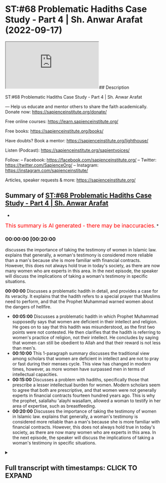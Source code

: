 # ST:#68 Problematic Hadiths Case Study - Part 4 | Sh. Anwar Arafat (2022-09-17)

<iframe loading='lazy' allow='autoplay' src='https://www.youtube.com/embed/BBTSIv_Iuro'></iframe>## Description

ST:#68 Problematic Hadiths Case Study - Part 4 | Sh. Anwar Arafat

—
Help us educate and mentor others to share the faith academically.
Donate now: <https://sapienceinstitute.org/donate/>

Free online courses: <https://learn.sapienceinstitute.org/>

Free books: <https://sapienceinstitute.org/books/>

Have doubts? Book a mentor: <https://sapienceinstitute.org/lighthouse/>

Listen (Podcast): <https://sapienceinstitute.org/sapientvoices/>

Follow:
– Facebook: <https://facebook.com/sapienceinstitute.org/>
– Twitter: <https://twitter.com/SapienceOrg/>
– Instagram: <https://instagram.com/sapienceinstitute/>

Articles, speaker requests & more: <https://sapienceinstitute.org/>

## Summary of [ST:#68 Problematic Hadiths Case Study - Part 4 | Sh. Anwar Arafat](https://www.youtube.com/watch?v=BBTSIv_Iuro)

*

<span style="color:red; font-size:125%">This summary is AI generated - there may be inaccuracies</span>. *

### <a onclick="modifyYTiframeseektime('1200')">00:00:00 [00:20:00</a>

discusses the importance of taking the testimony of women in Islamic law. explains that generally, a woman's testimony is considered more reliable than a man's because she is more familiar with financial contracts. However, this does not always hold true in today's society, as there are now many women who are experts in this area. In the next episode, the speaker will discuss the implications of taking a woman's testimony in specific situations.

**<a onclick="modifyYTiframeseektime('0')">00:00:00</a>** Discusses a problematic hadith in detail, and provides a case for its veracity. It explains that the hadith refers to a special prayer that Muslims need to perform, and that the Prophet Muhammad warned women about the dangers of hellfire.

* **<a onclick="modifyYTiframeseektime('300')">00:05:00</a>** Discusses a problematic hadith in which Prophet Muhammad supposedly says that women are deficient in their intellect and religion. He goes on to say that this hadith was misunderstood, as the first two points were not contested. He then clarifies that the hadith is referring to women's practice of religion, not their intellect. He concludes by saying that women can still be obedient to Allah and that their reward is not less than men's.
* **<a onclick="modifyYTiframeseektime('600')">00:10:00</a>** This 1-paragraph summary discusses the traditional view among scholars that women are deficient in intellect and are not to pray or fast during their menses cycle. This view has changed in modern times, however, as more women have surpassed men in terms of intellectual capacities.
* **<a onclick="modifyYTiframeseektime('900')">00:15:00</a>** Discusses a problem with hadiths, specifically those that prescribe a lesser intellectual burden for women. Modern scholars seem to agree that both are prescriptive, and that women were not generally experts in financial contracts fourteen hundred years ago. This is why the prophet, salallahu 'alayhi wasallam, allowed a woman to testify in her area of expertise, such as breastfeeding.
* **<a onclick="modifyYTiframeseektime('1200')">00:20:00</a>** Discusses the importance of taking the testimony of women in Islamic law. explains that generally, a woman's testimony is considered more reliable than a man's because she is more familiar with financial contracts. However, this does not always hold true in today's society, as there are now many women who are experts in this area. In the next episode, the speaker will discuss the implications of taking a woman's testimony in specific situations.

<details><summary><h2>Full transcript with timestamps: CLICK TO EXPAND</h2></summary>

<a onclick="modifyYTiframeseektime('14)')">0:00:14 upon you all and welcome to another</a>
<a onclick="modifyYTiframeseektime('16)')">0:00:16 episode of sapient thoughts where we</a>
<a onclick="modifyYTiframeseektime('18)')">0:00:18 discuss theo philosophical issues we</a>
<a onclick="modifyYTiframeseektime('20)')">0:00:20 answer some of the contentions that are</a>
<a onclick="modifyYTiframeseektime('22)')">0:00:22 brought against islam and we</a>
<a onclick="modifyYTiframeseektime('24)')">0:00:24 offer a case for the veracity and beauty</a>
<a onclick="modifyYTiframeseektime('26)')">0:00:26 of islam in sha allah</a>
<a onclick="modifyYTiframeseektime('28)')">0:00:28 my name is anwar arafat and today we are</a>
<a onclick="modifyYTiframeseektime('31)')">0:00:31 continuing with our case study of a</a>
<a onclick="modifyYTiframeseektime('33)')">0:00:33 problematic hadith and we're applying of</a>
<a onclick="modifyYTiframeseektime('35)')">0:00:35 course our hadith toolkit we are on tool</a>
<a onclick="modifyYTiframeseektime('38)')">0:00:38 number 10 which is the last of the tools</a>
<a onclick="modifyYTiframeseektime('40)')">0:00:40 this is where we reconcile a lot of the</a>
<a onclick="modifyYTiframeseektime('43)')">0:00:43 issues that we have and we'll offer a</a>
<a onclick="modifyYTiframeseektime('45)')">0:00:45 synthesis</a>
<a onclick="modifyYTiframeseektime('46)')">0:00:46 of ideas before we do so we're going to</a>
<a onclick="modifyYTiframeseektime('48)')">0:00:48 do a reread of the hadith now with all</a>
<a onclick="modifyYTiframeseektime('51)')">0:00:51 of this information that we've shared so</a>
<a onclick="modifyYTiframeseektime('53)')">0:00:53 far so that we can actually understand</a>
<a onclick="modifyYTiframeseektime('55)')">0:00:55 it contextually</a>
<a onclick="modifyYTiframeseektime('58)')">0:00:58 so in rereading the hadith we see that</a>
<a onclick="modifyYTiframeseektime('61)')">0:01:01 the prophet sallallahu sallam</a>
<a onclick="modifyYTiframeseektime('63)')">0:01:03 came out to the people it wasn't during</a>
<a onclick="modifyYTiframeseektime('66)')">0:01:06 aid it seems to be the case some of the</a>
<a onclick="modifyYTiframeseektime('68)')">0:01:08 narratives mentioned that right but</a>
<a onclick="modifyYTiframeseektime('69)')">0:01:09 there is a hesitation which aid that was</a>
<a onclick="modifyYTiframeseektime('71)')">0:01:11 but in the version that it's in muatla</a>
<a onclick="modifyYTiframeseektime('73)')">0:01:13 and some others it actually mentions</a>
<a onclick="modifyYTiframeseektime('74)')">0:01:14 that it was during the eclipse and this</a>
<a onclick="modifyYTiframeseektime('76)')">0:01:16 seems to be the more correct one</a>
<a onclick="modifyYTiframeseektime('78)')">0:01:18 so during the eclipse if we know now</a>
<a onclick="modifyYTiframeseektime('80)')">0:01:20 within the context of that entire day</a>
<a onclick="modifyYTiframeseektime('83)')">0:01:23 what happened earlier that day is that</a>
<a onclick="modifyYTiframeseektime('85)')">0:01:25 the prophet salallahu's son ibrahim</a>
<a onclick="modifyYTiframeseektime('88)')">0:01:28 passed away</a>
<a onclick="modifyYTiframeseektime('90)')">0:01:30 and ibrahim was</a>
<a onclick="modifyYTiframeseektime('92)')">0:01:32 a year and a half old</a>
<a onclick="modifyYTiframeseektime('94)')">0:01:34 and he was a baby basically an infant he</a>
<a onclick="modifyYTiframeseektime('96)')">0:01:36 buries him</a>
<a onclick="modifyYTiframeseektime('98)')">0:01:38 and he's very concerned and the prophet</a>
<a onclick="modifyYTiframeseektime('100)')">0:01:40 wept he was sad in fact some of the</a>
<a onclick="modifyYTiframeseektime('102)')">0:01:42 companions came and they said ya</a>
<a onclick="modifyYTiframeseektime('103)')">0:01:43 rasulallah</a>
<a onclick="modifyYTiframeseektime('104)')">0:01:44 you know you're crying</a>
<a onclick="modifyYTiframeseektime('106)')">0:01:46 um didn't you forbid us from this and he</a>
<a onclick="modifyYTiframeseektime('108)')">0:01:48 said no i forbade you from wailing</a>
<a onclick="modifyYTiframeseektime('110)')">0:01:50 meaning that's like the desperation cry</a>
<a onclick="modifyYTiframeseektime('112)')">0:01:52 where the person is it's out it's loud</a>
<a onclick="modifyYTiframeseektime('116)')">0:01:56 they're</a>
<a onclick="modifyYTiframeseektime('116)')">0:01:56 tearing their clothes</a>
<a onclick="modifyYTiframeseektime('118)')">0:01:58 right they're hitting themselves that</a>
<a onclick="modifyYTiframeseektime('120)')">0:02:00 type of wailing is forbidden crying it's</a>
<a onclick="modifyYTiframeseektime('123)')">0:02:03 completely natural and in fact he said</a>
<a onclick="modifyYTiframeseektime('125)')">0:02:05 it's a mercy</a>
<a onclick="modifyYTiframeseektime('127)')">0:02:07 and the prophet experienced that with</a>
<a onclick="modifyYTiframeseektime('129)')">0:02:09 the death of his child may allah protect</a>
<a onclick="modifyYTiframeseektime('131)')">0:02:11 any one of us you know from losing our</a>
<a onclick="modifyYTiframeseektime('132)')">0:02:12 children i mean preserve them for us</a>
<a onclick="modifyYTiframeseektime('135)')">0:02:15 and so it was a it was a</a>
<a onclick="modifyYTiframeseektime('137)')">0:02:17 emotional day already for the prophet</a>
<a onclick="modifyYTiframeseektime('139)')">0:02:19 salallahu</a>
<a onclick="modifyYTiframeseektime('141)')">0:02:21 and then the eclipse starts</a>
<a onclick="modifyYTiframeseektime('143)')">0:02:23 and many of the companions many of the</a>
<a onclick="modifyYTiframeseektime('146)')">0:02:26 muslims that were there they said oh</a>
<a onclick="modifyYTiframeseektime('147)')">0:02:27 look the eclipse this is proof that</a>
<a onclick="modifyYTiframeseektime('151)')">0:02:31 the prophet peace be upon him's son is</a>
<a onclick="modifyYTiframeseektime('154)')">0:02:34 in fact a great man if he were to live</a>
<a onclick="modifyYTiframeseektime('157)')">0:02:37 meaning</a>
<a onclick="modifyYTiframeseektime('158)')">0:02:38 and they said this because their belief</a>
<a onclick="modifyYTiframeseektime('160)')">0:02:40 was at the time that when there's an</a>
<a onclick="modifyYTiframeseektime('162)')">0:02:42 eclipse it's either due to the death or</a>
<a onclick="modifyYTiframeseektime('165)')">0:02:45 the birth of a great person so this is</a>
<a onclick="modifyYTiframeseektime('167)')">0:02:47 proof</a>
<a onclick="modifyYTiframeseektime('168)')">0:02:48 that ibrahim is a great person this is</a>
<a onclick="modifyYTiframeseektime('170)')">0:02:50 proof that the prophet is a prophet now</a>
<a onclick="modifyYTiframeseektime('172)')">0:02:52 the prophet sallam if he was a liar if</a>
<a onclick="modifyYTiframeseektime('173)')">0:02:53 he was deluded or anything like this he</a>
<a onclick="modifyYTiframeseektime('175)')">0:02:55 would have said oh yeah totally like uh</a>
<a onclick="modifyYTiframeseektime('178)')">0:02:58 this is what happens sure you know the</a>
<a onclick="modifyYTiframeseektime('180)')">0:03:00 eclipse proves that i'm a prophet proves</a>
<a onclick="modifyYTiframeseektime('181)')">0:03:01 that my son would have been a great man</a>
<a onclick="modifyYTiframeseektime('183)')">0:03:03 if he lived</a>
<a onclick="modifyYTiframeseektime('184)')">0:03:04 he didn't say that he actually said no</a>
<a onclick="modifyYTiframeseektime('186)')">0:03:06 the eclipse has nothing to do with the</a>
<a onclick="modifyYTiframeseektime('188)')">0:03:08 birth or the death of anyone</a>
<a onclick="modifyYTiframeseektime('191)')">0:03:11 and it's only a sign it's an ayah a sign</a>
<a onclick="modifyYTiframeseektime('194)')">0:03:14 from the signs of god and i am in allah</a>
<a onclick="modifyYTiframeseektime('196)')">0:03:16 and</a>
<a onclick="modifyYTiframeseektime('197)')">0:03:17 we can do a whole</a>
<a onclick="modifyYTiframeseektime('199)')">0:03:19 perhaps episode on the eclipse and its</a>
<a onclick="modifyYTiframeseektime('201)')">0:03:21 significance inshallah ta'ala so</a>
<a onclick="modifyYTiframeseektime('204)')">0:03:24 he sets the record straight nowadays we</a>
<a onclick="modifyYTiframeseektime('206)')">0:03:26 know that he's completely correct it's</a>
<a onclick="modifyYTiframeseektime('207)')">0:03:27 just a natural phenomenon that happens</a>
<a onclick="modifyYTiframeseektime('209)')">0:03:29 but it causes that sense of awe</a>
<a onclick="modifyYTiframeseektime('212)')">0:03:32 and inspiration like no other which is</a>
<a onclick="modifyYTiframeseektime('214)')">0:03:34 where the sign lies</a>
<a onclick="modifyYTiframeseektime('216)')">0:03:36 for us</a>
<a onclick="modifyYTiframeseektime('217)')">0:03:37 so</a>
<a onclick="modifyYTiframeseektime('218)')">0:03:38 the prophet saws hurries and he tells</a>
<a onclick="modifyYTiframeseektime('220)')">0:03:40 everybody there's a prayer there's a</a>
<a onclick="modifyYTiframeseektime('221)')">0:03:41 special prayer that we need to do of</a>
<a onclick="modifyYTiframeseektime('223)')">0:03:43 course we know that the special prayer</a>
<a onclick="modifyYTiframeseektime('224)')">0:03:44 and while he was praying as we said in</a>
<a onclick="modifyYTiframeseektime('226)')">0:03:46 the previous episode he's shown paradise</a>
<a onclick="modifyYTiframeseektime('229)')">0:03:49 he's shown the hellfire</a>
<a onclick="modifyYTiframeseektime('231)')">0:03:51 he now wants to embody his job</a>
<a onclick="modifyYTiframeseektime('234)')">0:03:54 his job as a prophet is bashir</a>
<a onclick="modifyYTiframeseektime('237)')">0:03:57 bashir a bearer of glad tidings good</a>
<a onclick="modifyYTiframeseektime('239)')">0:03:59 news</a>
<a onclick="modifyYTiframeseektime('240)')">0:04:00 and nadir a warner he's coming to warn</a>
<a onclick="modifyYTiframeseektime('243)')">0:04:03 them this is exactly what he does</a>
<a onclick="modifyYTiframeseektime('245)')">0:04:05 especially with the women he goes up to</a>
<a onclick="modifyYTiframeseektime('247)')">0:04:07 them he says</a>
<a onclick="modifyYTiframeseektime('251)')">0:04:11 this is where the hadith starts</a>
<a onclick="modifyYTiframeseektime('253)')">0:04:13 oh women folk</a>
<a onclick="modifyYTiframeseektime('255)')">0:04:15 you need to give charity in some</a>
<a onclick="modifyYTiframeseektime('256)')">0:04:16 narrations it says</a>
<a onclick="modifyYTiframeseektime('259)')">0:04:19 even if it is from your own jewelry</a>
<a onclick="modifyYTiframeseektime('263)')">0:04:23 because remember some women will be like</a>
<a onclick="modifyYTiframeseektime('264)')">0:04:24 well i don't have money i don't have</a>
<a onclick="modifyYTiframeseektime('266)')">0:04:26 income i just have my savings and a lot</a>
<a onclick="modifyYTiframeseektime('267)')">0:04:27 of them their savings is in their</a>
<a onclick="modifyYTiframeseektime('268)')">0:04:28 jewelry he says even if it's from your</a>
<a onclick="modifyYTiframeseektime('270)')">0:04:30 jewelry why because you need to save</a>
<a onclick="modifyYTiframeseektime('272)')">0:04:32 yourselves from the fire you can't just</a>
<a onclick="modifyYTiframeseektime('274)')">0:04:34 rely on your husband you can't just rely</a>
<a onclick="modifyYTiframeseektime('275)')">0:04:35 on someone else for your own salvation</a>
<a onclick="modifyYTiframeseektime('278)')">0:04:38 and we talked about this before so they</a>
<a onclick="modifyYTiframeseektime('280)')">0:04:40 need to do that so then he was asked why</a>
<a onclick="modifyYTiframeseektime('283)')">0:04:43 are we the majority of the inhabitants</a>
<a onclick="modifyYTiframeseektime('285)')">0:04:45 of the hellfire and he says so he's</a>
<a onclick="modifyYTiframeseektime('287)')">0:04:47 mentioning three things</a>
<a onclick="modifyYTiframeseektime('289)')">0:04:49 out of these three the women contested</a>
<a onclick="modifyYTiframeseektime('292)')">0:04:52 only the third but they did not contest</a>
<a onclick="modifyYTiframeseektime('294)')">0:04:54 the first two ibn hajjar when we read in</a>
<a onclick="modifyYTiframeseektime('296)')">0:04:56 his explanation fatih beri which is</a>
<a onclick="modifyYTiframeseektime('297)')">0:04:57 excellent i would recommend everybody to</a>
<a onclick="modifyYTiframeseektime('299)')">0:04:59 go back to that if they can but hajj</a>
<a onclick="modifyYTiframeseektime('301)')">0:05:01 comments and he says look</a>
<a onclick="modifyYTiframeseektime('303)')">0:05:03 the fact that they did not contest the</a>
<a onclick="modifyYTiframeseektime('305)')">0:05:05 first two is that they understood it and</a>
<a onclick="modifyYTiframeseektime('307)')">0:05:07 that they contested the third is that</a>
<a onclick="modifyYTiframeseektime('309)')">0:05:09 they've never heard this before</a>
<a onclick="modifyYTiframeseektime('312)')">0:05:12 so the phrase of malcolm</a>
<a onclick="modifyYTiframeseektime('315)')">0:05:15 that women are supposedly deficient in</a>
<a onclick="modifyYTiframeseektime('319)')">0:05:19 their intellect and their religion</a>
<a onclick="modifyYTiframeseektime('322)')">0:05:22 is a phrase that only appears here and</a>
<a onclick="modifyYTiframeseektime('325)')">0:05:25 nowhere else in the entire sunnah</a>
<a onclick="modifyYTiframeseektime('327)')">0:05:27 meaning the prophet has never uttered</a>
<a onclick="modifyYTiframeseektime('329)')">0:05:29 those words up until now</a>
<a onclick="modifyYTiframeseektime('331)')">0:05:31 this is why it confused them however the</a>
<a onclick="modifyYTiframeseektime('333)')">0:05:33 first two which is</a>
<a onclick="modifyYTiframeseektime('338)')">0:05:38 you curse frequently and you are</a>
<a onclick="modifyYTiframeseektime('340)')">0:05:40 ungrateful to your husbands or to your</a>
<a onclick="modifyYTiframeseektime('342)')">0:05:42 families in general meaning ungrateful</a>
<a onclick="modifyYTiframeseektime('343)')">0:05:43 to your father or whatever or ungrateful</a>
<a onclick="modifyYTiframeseektime('345)')">0:05:45 to your husband</a>
<a onclick="modifyYTiframeseektime('347)')">0:05:47 right many of you it doesn't it's not a</a>
<a onclick="modifyYTiframeseektime('348)')">0:05:48 proclamation of this is all women this</a>
<a onclick="modifyYTiframeseektime('351)')">0:05:51 is many women there's a huge difference</a>
<a onclick="modifyYTiframeseektime('354)')">0:05:54 and this is why in the translation</a>
<a onclick="modifyYTiframeseektime('356)')">0:05:56 sometimes this is lost she says many of</a>
<a onclick="modifyYTiframeseektime('358)')">0:05:58 you curse frequently obviously there are</a>
<a onclick="modifyYTiframeseektime('360)')">0:06:00 many women who never curse alhamdulillah</a>
<a onclick="modifyYTiframeseektime('362)')">0:06:02 this is good</a>
<a onclick="modifyYTiframeseektime('363)')">0:06:03 there are many women that are ungrateful</a>
<a onclick="modifyYTiframeseektime('364)')">0:06:04 to their fathers or their husbands or</a>
<a onclick="modifyYTiframeseektime('366)')">0:06:06 whoever in their family but there are</a>
<a onclick="modifyYTiframeseektime('368)')">0:06:08 many women who are grateful and there</a>
<a onclick="modifyYTiframeseektime('370)')">0:06:10 are many women who</a>
<a onclick="modifyYTiframeseektime('372)')">0:06:12 are seemingly lacking in intelligence or</a>
<a onclick="modifyYTiframeseektime('374)')">0:06:14 religion but they can overwhelm an</a>
<a onclick="modifyYTiframeseektime('376)')">0:06:16 intelligent person but that's not all</a>
<a onclick="modifyYTiframeseektime('378)')">0:06:18 women either that's some</a>
<a onclick="modifyYTiframeseektime('380)')">0:06:20 it's not a</a>
<a onclick="modifyYTiframeseektime('382)')">0:06:22 blanket statement on all women and we</a>
<a onclick="modifyYTiframeseektime('384)')">0:06:24 get this directly from this plus the</a>
<a onclick="modifyYTiframeseektime('386)')">0:06:26 women</a>
<a onclick="modifyYTiframeseektime('387)')">0:06:27 didn't question the first two which is</a>
<a onclick="modifyYTiframeseektime('388)')">0:06:28 the frequent cursing and ungratefulness</a>
<a onclick="modifyYTiframeseektime('390)')">0:06:30 they questioned the last one which is</a>
<a onclick="modifyYTiframeseektime('393)')">0:06:33 that there's a deficiency and they</a>
<a onclick="modifyYTiframeseektime('395)')">0:06:35 didn't question whether they can</a>
<a onclick="modifyYTiframeseektime('396)')">0:06:36 overwhelm or they can misguide</a>
<a onclick="modifyYTiframeseektime('400)')">0:06:40 a man they didn't even question that</a>
<a onclick="modifyYTiframeseektime('402)')">0:06:42 part which is many of the women</a>
<a onclick="modifyYTiframeseektime('404)')">0:06:44 knew that there is a way to i don't want</a>
<a onclick="modifyYTiframeseektime('408)')">0:06:48 to say manipulate although it could i</a>
<a onclick="modifyYTiframeseektime('410)')">0:06:50 mean there's many women that manipulate</a>
<a onclick="modifyYTiframeseektime('412)')">0:06:52 their husbands</a>
<a onclick="modifyYTiframeseektime('413)')">0:06:53 but</a>
<a onclick="modifyYTiframeseektime('415)')">0:06:55 the hadith seems to indicate that a</a>
<a onclick="modifyYTiframeseektime('417)')">0:06:57 woman</a>
<a onclick="modifyYTiframeseektime('418)')">0:06:58 can indeed</a>
<a onclick="modifyYTiframeseektime('420)')">0:07:00 get her way if she knows her way around</a>
<a onclick="modifyYTiframeseektime('421)')">0:07:01 her husband</a>
<a onclick="modifyYTiframeseektime('423)')">0:07:03 right and this is what the process is</a>
<a onclick="modifyYTiframeseektime('425)')">0:07:05 alluding to that there are many</a>
<a onclick="modifyYTiframeseektime('426)')">0:07:06 intelligent wise men out there that are</a>
<a onclick="modifyYTiframeseektime('429)')">0:07:09 completely overwhelmed by their wives</a>
<a onclick="modifyYTiframeseektime('431)')">0:07:11 right and overtaken by them and she's</a>
<a onclick="modifyYTiframeseektime('433)')">0:07:13 actually not in control but she's</a>
<a onclick="modifyYTiframeseektime('435)')">0:07:15 getting what she wants at the end of the</a>
<a onclick="modifyYTiframeseektime('436)')">0:07:16 day and by the way as a husband</a>
<a onclick="modifyYTiframeseektime('440)')">0:07:20 most husbands this isn't malicious by</a>
<a onclick="modifyYTiframeseektime('442)')">0:07:22 the way most husbands have no problem</a>
<a onclick="modifyYTiframeseektime('444)')">0:07:24 insha'allah pleasing their wives and</a>
<a onclick="modifyYTiframeseektime('445)')">0:07:25 letting them get their way</a>
<a onclick="modifyYTiframeseektime('447)')">0:07:27 meaning it's not that they they're</a>
<a onclick="modifyYTiframeseektime('448)')">0:07:28 knowingly like um being manipulated but</a>
<a onclick="modifyYTiframeseektime('450)')">0:07:30 a lot of times</a>
<a onclick="modifyYTiframeseektime('452)')">0:07:32 there's higher things that we want</a>
<a onclick="modifyYTiframeseektime('455)')">0:07:35 but that's a different story</a>
<a onclick="modifyYTiframeseektime('458)')">0:07:38 okay</a>
<a onclick="modifyYTiframeseektime('459)')">0:07:39 so</a>
<a onclick="modifyYTiframeseektime('459)')">0:07:39 this is the first time</a>
<a onclick="modifyYTiframeseektime('461)')">0:07:41 that these women are hearing this</a>
<a onclick="modifyYTiframeseektime('462)')">0:07:42 statement</a>
<a onclick="modifyYTiframeseektime('465)')">0:07:45 that</a>
<a onclick="modifyYTiframeseektime('466)')">0:07:46 there's a deficiency in intellect and</a>
<a onclick="modifyYTiframeseektime('469)')">0:07:49 indeed</a>
<a onclick="modifyYTiframeseektime('470)')">0:07:50 and so they asked</a>
<a onclick="modifyYTiframeseektime('472)')">0:07:52 how are we deficient in our intellect</a>
<a onclick="modifyYTiframeseektime('474)')">0:07:54 and our deen now the prophet clarifies</a>
<a onclick="modifyYTiframeseektime('477)')">0:07:57 right so</a>
<a onclick="modifyYTiframeseektime('478)')">0:07:58 pause here</a>
<a onclick="modifyYTiframeseektime('482)')">0:08:02 commented on what is meant by the word</a>
<a onclick="modifyYTiframeseektime('484)')">0:08:04 and what is meant by the word deen</a>
<a onclick="modifyYTiframeseektime('487)')">0:08:07 here so we'll start with the easy one</a>
<a onclick="modifyYTiframeseektime('490)')">0:08:10 what is meant by deen deen is religion</a>
<a onclick="modifyYTiframeseektime('492)')">0:08:12 way of life right their practice</a>
<a onclick="modifyYTiframeseektime('495)')">0:08:15 it does not use the word eman</a>
<a onclick="modifyYTiframeseektime('497)')">0:08:17 and it does not use the word taqwa it</a>
<a onclick="modifyYTiframeseektime('499)')">0:08:19 uses the word din</a>
<a onclick="modifyYTiframeseektime('501)')">0:08:21 okay deen are the rituals that i do</a>
<a onclick="modifyYTiframeseektime('505)')">0:08:25 the actions</a>
<a onclick="modifyYTiframeseektime('507)')">0:08:27 and here he's saying it's a deficiency</a>
<a onclick="modifyYTiframeseektime('508)')">0:08:28 and how do we know that it's the actions</a>
<a onclick="modifyYTiframeseektime('510)')">0:08:30 because when he was clarified how are we</a>
<a onclick="modifyYTiframeseektime('512)')">0:08:32 deficient in our intellect and our deen</a>
<a onclick="modifyYTiframeseektime('513)')">0:08:33 so he answers the intellect and then he</a>
<a onclick="modifyYTiframeseektime('514)')">0:08:34 comes to the deen so we're answering the</a>
<a onclick="modifyYTiframeseektime('516)')">0:08:36 dean first he says isn't it that the</a>
<a onclick="modifyYTiframeseektime('518)')">0:08:38 case is when you are on your menstrual</a>
<a onclick="modifyYTiframeseektime('521)')">0:08:41 cycle you do not pray you do not fast</a>
<a onclick="modifyYTiframeseektime('523)')">0:08:43 they said yes</a>
<a onclick="modifyYTiframeseektime('525)')">0:08:45 said that is a deficiency in their deen</a>
<a onclick="modifyYTiframeseektime('526)')">0:08:46 meaning</a>
<a onclick="modifyYTiframeseektime('527)')">0:08:47 she will not fast all of ramadan when a</a>
<a onclick="modifyYTiframeseektime('529)')">0:08:49 man will but she'll have to make those</a>
<a onclick="modifyYTiframeseektime('531)')">0:08:51 up</a>
<a onclick="modifyYTiframeseektime('532)')">0:08:52 making something up isn't the same as</a>
<a onclick="modifyYTiframeseektime('534)')">0:08:54 performing it on time we know this</a>
<a onclick="modifyYTiframeseektime('536)')">0:08:56 and then she doesn't pray but she</a>
<a onclick="modifyYTiframeseektime('538)')">0:08:58 doesn't make up those prayers she</a>
<a onclick="modifyYTiframeseektime('539)')">0:08:59 doesn't pray during that whole week</a>
<a onclick="modifyYTiframeseektime('541)')">0:09:01 whereas a man will actually be praying</a>
<a onclick="modifyYTiframeseektime('543)')">0:09:03 he'll be praying non-stop constantly for</a>
<a onclick="modifyYTiframeseektime('545)')">0:09:05 the for his whole life</a>
<a onclick="modifyYTiframeseektime('547)')">0:09:07 and he says this is a deficiency now</a>
<a onclick="modifyYTiframeseektime('550)')">0:09:10 the word deficiency</a>
<a onclick="modifyYTiframeseektime('552)')">0:09:12 makes it seem like</a>
<a onclick="modifyYTiframeseektime('554)')">0:09:14 a woman's reward is less but there's no</a>
<a onclick="modifyYTiframeseektime('558)')">0:09:18 commentary on reward</a>
<a onclick="modifyYTiframeseektime('559)')">0:09:19 and there's a debate when you look in</a>
<a onclick="modifyYTiframeseektime('561)')">0:09:21 the books of shuru and this is where you</a>
<a onclick="modifyYTiframeseektime('563)')">0:09:23 appreciate the scholarly work</a>
<a onclick="modifyYTiframeseektime('567)')">0:09:27 seems to say that okay if her deeds are</a>
<a onclick="modifyYTiframeseektime('570)')">0:09:30 less then her reward automatically is</a>
<a onclick="modifyYTiframeseektime('572)')">0:09:32 less ibn hajjar and eben</a>
<a onclick="modifyYTiframeseektime('575)')">0:09:35 and many others have actually commented</a>
<a onclick="modifyYTiframeseektime('576)')">0:09:36 on this and they said no that's actually</a>
<a onclick="modifyYTiframeseektime('578)')">0:09:38 not the case because</a>
<a onclick="modifyYTiframeseektime('581)')">0:09:41 the same one who obligated her to pray</a>
<a onclick="modifyYTiframeseektime('583)')">0:09:43 when she can pray</a>
<a onclick="modifyYTiframeseektime('585)')">0:09:45 is the same one who told her don't pray</a>
<a onclick="modifyYTiframeseektime('587)')">0:09:47 now and she's obeying him as well</a>
<a onclick="modifyYTiframeseektime('589)')">0:09:49 meaning in her not praying she is still</a>
<a onclick="modifyYTiframeseektime('592)')">0:09:52 obeying allah which means she can't be</a>
<a onclick="modifyYTiframeseektime('594)')">0:09:54 held accountable it can't be held</a>
<a onclick="modifyYTiframeseektime('596)')">0:09:56 against her that she doesn't get reward</a>
<a onclick="modifyYTiframeseektime('597)')">0:09:57 for not praying because it isn't her</a>
<a onclick="modifyYTiframeseektime('599)')">0:09:59 intention and this should be an</a>
<a onclick="modifyYTiframeseektime('600)')">0:10:00 intention of every woman that</a>
<a onclick="modifyYTiframeseektime('603)')">0:10:03 if this wasn't here meaning if i didn't</a>
<a onclick="modifyYTiframeseektime('605)')">0:10:05 have this cycle i would be praying</a>
<a onclick="modifyYTiframeseektime('606)')">0:10:06 completely fine</a>
<a onclick="modifyYTiframeseektime('608)')">0:10:08 all my prayers not missing them and that</a>
<a onclick="modifyYTiframeseektime('609)')">0:10:09 is her intention and allah rewards us</a>
<a onclick="modifyYTiframeseektime('612)')">0:10:12 for our intention doesn't reward us</a>
<a onclick="modifyYTiframeseektime('613)')">0:10:13 necessarily just for the deeds that we</a>
<a onclick="modifyYTiframeseektime('615)')">0:10:15 do</a>
<a onclick="modifyYTiframeseektime('616)')">0:10:16 her reward</a>
<a onclick="modifyYTiframeseektime('618)')">0:10:18 is still there in shalatan and i take</a>
<a onclick="modifyYTiframeseektime('620)')">0:10:20 the position that ibn hajan has as well</a>
<a onclick="modifyYTiframeseektime('622)')">0:10:22 as evintimia the position of</a>
<a onclick="modifyYTiframeseektime('624)')">0:10:24 maintainment is that</a>
<a onclick="modifyYTiframeseektime('625)')">0:10:25 she still gets a reward for not praying</a>
<a onclick="modifyYTiframeseektime('628)')">0:10:28 because she is obeying god when she</a>
<a onclick="modifyYTiframeseektime('630)')">0:10:30 doesn't pray during her menses cycle</a>
<a onclick="modifyYTiframeseektime('632)')">0:10:32 is it held against a woman that she</a>
<a onclick="modifyYTiframeseektime('635)')">0:10:35 doesn't pray and doesn't fast no</a>
<a onclick="modifyYTiframeseektime('637)')">0:10:37 whatsoever it is not her fault and we</a>
<a onclick="modifyYTiframeseektime('639)')">0:10:39 understand this completely so is it</a>
<a onclick="modifyYTiframeseektime('642)')">0:10:42 descriptive or is it prescriptive</a>
<a onclick="modifyYTiframeseektime('647)')">0:10:47 meaning the deficiency here</a>
<a onclick="modifyYTiframeseektime('649)')">0:10:49 what do we mean by this question</a>
<a onclick="modifyYTiframeseektime('651)')">0:10:51 descriptive is the process</a>
<a onclick="modifyYTiframeseektime('653)')">0:10:53 describing a woman that she's deficient</a>
<a onclick="modifyYTiframeseektime('655)')">0:10:55 or is he prescribing that she shouldn't</a>
<a onclick="modifyYTiframeseektime('658)')">0:10:58 pray as much as of man because of a</a>
<a onclick="modifyYTiframeseektime('660)')">0:11:00 certain situation but she still gets a</a>
<a onclick="modifyYTiframeseektime('662)')">0:11:02 reward</a>
<a onclick="modifyYTiframeseektime('663)')">0:11:03 it's prescriptive meaning</a>
<a onclick="modifyYTiframeseektime('666)')">0:11:06 allah subhanahu ta'ala is the one who</a>
<a onclick="modifyYTiframeseektime('668)')">0:11:08 reduced</a>
<a onclick="modifyYTiframeseektime('669)')">0:11:09 her responsibility</a>
<a onclick="modifyYTiframeseektime('672)')">0:11:12 because of a situation that she has</a>
<a onclick="modifyYTiframeseektime('674)')">0:11:14 meaning it's not descriptive it's not</a>
<a onclick="modifyYTiframeseektime('676)')">0:11:16 innate to the woman</a>
<a onclick="modifyYTiframeseektime('679)')">0:11:19 that she's lesser than a man in this</a>
<a onclick="modifyYTiframeseektime('681)')">0:11:21 area it's actually an obligation that</a>
<a onclick="modifyYTiframeseektime('683)')">0:11:23 she doesn't pray so it's prescriptive</a>
<a onclick="modifyYTiframeseektime('686)')">0:11:26 and not</a>
<a onclick="modifyYTiframeseektime('686)')">0:11:26 descriptive is this the case with the</a>
<a onclick="modifyYTiframeseektime('689)')">0:11:29 first one meaning in her intellect as</a>
<a onclick="modifyYTiframeseektime('691)')">0:11:31 well and this is where the question</a>
<a onclick="modifyYTiframeseektime('692)')">0:11:32 arises right so historically all</a>
<a onclick="modifyYTiframeseektime('695)')">0:11:35 scholars were unanimous</a>
<a onclick="modifyYTiframeseektime('697)')">0:11:37 that her</a>
<a onclick="modifyYTiframeseektime('698)')">0:11:38 noxson the deficiency in her religion is</a>
<a onclick="modifyYTiframeseektime('702)')">0:11:42 not a real deficiency it's a</a>
<a onclick="modifyYTiframeseektime('704)')">0:11:44 prescription from allah subhanahu ta'ala</a>
<a onclick="modifyYTiframeseektime('707)')">0:11:47 that she does not pray</a>
<a onclick="modifyYTiframeseektime('709)')">0:11:49 also this opens up a big discussion on</a>
<a onclick="modifyYTiframeseektime('712)')">0:11:52 so</a>
<a onclick="modifyYTiframeseektime('713)')">0:11:53 prescription versus description is a</a>
<a onclick="modifyYTiframeseektime('715)')">0:11:55 similar concept of ella versus</a>
<a onclick="modifyYTiframeseektime('719)')">0:11:59 is the cause for legislation hikmah is</a>
<a onclick="modifyYTiframeseektime('722)')">0:12:02 the wisdom behind the legislation a lot</a>
<a onclick="modifyYTiframeseektime('725)')">0:12:05 of times we conflate the two but they</a>
<a onclick="modifyYTiframeseektime('726)')">0:12:06 are different for example consuming</a>
<a onclick="modifyYTiframeseektime('729)')">0:12:09 alcohol is a very easy example to go</a>
<a onclick="modifyYTiframeseektime('731)')">0:12:11 over</a>
<a onclick="modifyYTiframeseektime('732)')">0:12:12 consuming alcohol is haram</a>
<a onclick="modifyYTiframeseektime('735)')">0:12:15 why is it haram because it intoxicates</a>
<a onclick="modifyYTiframeseektime('740)')">0:12:20 the wisdom behind why it's haram is</a>
<a onclick="modifyYTiframeseektime('742)')">0:12:22 because there's harm due to the</a>
<a onclick="modifyYTiframeseektime('743)')">0:12:23 intoxication</a>
<a onclick="modifyYTiframeseektime('746)')">0:12:26 and sometimes we conflate the two a</a>
<a onclick="modifyYTiframeseektime('748)')">0:12:28 person might say you know what</a>
<a onclick="modifyYTiframeseektime('749)')">0:12:29 okay</a>
<a onclick="modifyYTiframeseektime('751)')">0:12:31 i understand if they say that oh the</a>
<a onclick="modifyYTiframeseektime('753)')">0:12:33 harm is</a>
<a onclick="modifyYTiframeseektime('755)')">0:12:35 and they say you know what i'll get i'll</a>
<a onclick="modifyYTiframeseektime('757)')">0:12:37 drink alcohol</a>
<a onclick="modifyYTiframeseektime('758)')">0:12:38 but i'll get just drunk enough where</a>
<a onclick="modifyYTiframeseektime('760)')">0:12:40 there's not that much harm i'm</a>
<a onclick="modifyYTiframeseektime('762)')">0:12:42 mitigating the harm but i'm still drunk</a>
<a onclick="modifyYTiframeseektime('765)')">0:12:45 no it's still haram right why because</a>
<a onclick="modifyYTiframeseektime('768)')">0:12:48 the illa is the intoxication itself that</a>
<a onclick="modifyYTiframeseektime('770)')">0:12:50 will obviously lead to harm but</a>
<a onclick="modifyYTiframeseektime('772)')">0:12:52 sometimes we just focus on the harm and</a>
<a onclick="modifyYTiframeseektime('773)')">0:12:53 not the illness</a>
<a onclick="modifyYTiframeseektime('774)')">0:12:54 itself is the intoxication meaning if it</a>
<a onclick="modifyYTiframeseektime('777)')">0:12:57 intoxicates it's haram so if i drink</a>
<a onclick="modifyYTiframeseektime('780)')">0:13:00 a drink and it does not intoxicate is it</a>
<a onclick="modifyYTiframeseektime('782)')">0:13:02 okay yes it is</a>
<a onclick="modifyYTiframeseektime('784)')">0:13:04 what if that is harmful that's a</a>
<a onclick="modifyYTiframeseektime('786)')">0:13:06 different case i can drink soda</a>
<a onclick="modifyYTiframeseektime('789)')">0:13:09 all day long that's harmful</a>
<a onclick="modifyYTiframeseektime('792)')">0:13:12 but it's still halal because it does not</a>
<a onclick="modifyYTiframeseektime('794)')">0:13:14 intoxicate of course if a person is</a>
<a onclick="modifyYTiframeseektime('796)')">0:13:16 drinking that much soda then obviously</a>
<a onclick="modifyYTiframeseektime('798)')">0:13:18 we have to have another discussion and</a>
<a onclick="modifyYTiframeseektime('799)')">0:13:19 say hey look brother maybe that's too</a>
<a onclick="modifyYTiframeseektime('801)')">0:13:21 much aslan anything</a>
<a onclick="modifyYTiframeseektime('803)')">0:13:23 in two large quantities can become haram</a>
<a onclick="modifyYTiframeseektime('805)')">0:13:25 very easily but the essence of the thing</a>
<a onclick="modifyYTiframeseektime('807)')">0:13:27 is still hella right</a>
<a onclick="modifyYTiframeseektime('808)')">0:13:28 so</a>
<a onclick="modifyYTiframeseektime('809)')">0:13:29 applying this idea to this hadith</a>
<a onclick="modifyYTiframeseektime('813)')">0:13:33 her menstruation is the illa</a>
<a onclick="modifyYTiframeseektime('816)')">0:13:36 for</a>
<a onclick="modifyYTiframeseektime('817)')">0:13:37 her deficiency</a>
<a onclick="modifyYTiframeseektime('819)')">0:13:39 okay it's the cause for the deficiency</a>
<a onclick="modifyYTiframeseektime('822)')">0:13:42 it's not descriptive</a>
<a onclick="modifyYTiframeseektime('823)')">0:13:43 so the question is</a>
<a onclick="modifyYTiframeseektime('825)')">0:13:45 is there allah</a>
<a onclick="modifyYTiframeseektime('827)')">0:13:47 for her deficiency in intellect</a>
<a onclick="modifyYTiframeseektime('831)')">0:13:51 is there a cause for the deficiency in</a>
<a onclick="modifyYTiframeseektime('832)')">0:13:52 intellect or is it just a statement</a>
<a onclick="modifyYTiframeseektime('836)')">0:13:56 and this is where classically</a>
<a onclick="modifyYTiframeseektime('839)')">0:13:59 scholars actually did differ on whether</a>
<a onclick="modifyYTiframeseektime('842)')">0:14:02 and i you know i'm saying this because</a>
<a onclick="modifyYTiframeseektime('845)')">0:14:05 historically</a>
<a onclick="modifyYTiframeseektime('847)')">0:14:07 people viewed women very differently</a>
<a onclick="modifyYTiframeseektime('849)')">0:14:09 because of the nature of society they</a>
<a onclick="modifyYTiframeseektime('851)')">0:14:11 weren't out in society actively</a>
<a onclick="modifyYTiframeseektime('853)')">0:14:13 participating etc many women were very</a>
<a onclick="modifyYTiframeseektime('855)')">0:14:15 much scholarly</a>
<a onclick="modifyYTiframeseektime('856)')">0:14:16 ibn tamiya talks about this even as well</a>
<a onclick="modifyYTiframeseektime('858)')">0:14:18 he says there are many women who have</a>
<a onclick="modifyYTiframeseektime('860)')">0:14:20 outpaced so many men in terms of their</a>
<a onclick="modifyYTiframeseektime('863)')">0:14:23 intellectual capacities in terms of</a>
<a onclick="modifyYTiframeseektime('864)')">0:14:24 their religion as well right so they</a>
<a onclick="modifyYTiframeseektime('866)')">0:14:26 understand that this is not a blanket to</a>
<a onclick="modifyYTiframeseektime('868)')">0:14:28 mean to all women but there was a</a>
<a onclick="modifyYTiframeseektime('870)')">0:14:30 question whether</a>
<a onclick="modifyYTiframeseektime('872)')">0:14:32 women now i'm saying this is historical</a>
<a onclick="modifyYTiframeseektime('874)')">0:14:34 fact historically and this is across</a>
<a onclick="modifyYTiframeseektime('876)')">0:14:36 every nation this is not just in muslims</a>
<a onclick="modifyYTiframeseektime('877)')">0:14:37 non-muslims had this discussion very</a>
<a onclick="modifyYTiframeseektime('879)')">0:14:39 famously a long time ago</a>
<a onclick="modifyYTiframeseektime('882)')">0:14:42 one just has you know you can look at</a>
<a onclick="modifyYTiframeseektime('883)')">0:14:43 greek philosophers you can look even as</a>
<a onclick="modifyYTiframeseektime('886)')">0:14:46 recent as here in america</a>
<a onclick="modifyYTiframeseektime('888)')">0:14:48 right even after the founding of america</a>
<a onclick="modifyYTiframeseektime('890)')">0:14:50 among our own founding fathers there</a>
<a onclick="modifyYTiframeseektime('892)')">0:14:52 were discussions among them whether</a>
<a onclick="modifyYTiframeseektime('893)')">0:14:53 women were lesser than men we all know</a>
<a onclick="modifyYTiframeseektime('895)')">0:14:55 this right</a>
<a onclick="modifyYTiframeseektime('896)')">0:14:56 so</a>
<a onclick="modifyYTiframeseektime('897)')">0:14:57 intellectually there was this discussion</a>
<a onclick="modifyYTiframeseektime('899)')">0:14:59 on</a>
<a onclick="modifyYTiframeseektime('900)')">0:15:00 wait is this a description of women in</a>
<a onclick="modifyYTiframeseektime('902)')">0:15:02 general or some women or</a>
<a onclick="modifyYTiframeseektime('905)')">0:15:05 is it like the religion that it's</a>
<a onclick="modifyYTiframeseektime('907)')">0:15:07 prescriptive meaning it's lessening</a>
<a onclick="modifyYTiframeseektime('909)')">0:15:09 their intellectual responsibility</a>
<a onclick="modifyYTiframeseektime('913)')">0:15:13 so when we consulted many of the modern</a>
<a onclick="modifyYTiframeseektime('915)')">0:15:15 books and modern mashaykh there's a</a>
<a onclick="modifyYTiframeseektime('918)')">0:15:18 leaning now towards</a>
<a onclick="modifyYTiframeseektime('920)')">0:15:20 that both are prescriptive and in fact</a>
<a onclick="modifyYTiframeseektime('922)')">0:15:22 classically i found one scholar who said</a>
<a onclick="modifyYTiframeseektime('925)')">0:15:25 now he had issue with it he said if the</a>
<a onclick="modifyYTiframeseektime('927)')">0:15:27 second one is prescriptive meanings</a>
<a onclick="modifyYTiframeseektime('929)')">0:15:29 prescribing a lessening of the burden</a>
<a onclick="modifyYTiframeseektime('931)')">0:15:31 upon women</a>
<a onclick="modifyYTiframeseektime('933)')">0:15:33 then why wouldn't the first also be the</a>
<a onclick="modifyYTiframeseektime('935)')">0:15:35 case but then he dismissed it by saying</a>
<a onclick="modifyYTiframeseektime('937)')">0:15:37 well we know that women generally</a>
<a onclick="modifyYTiframeseektime('940)')">0:15:40 are not participating in these</a>
<a onclick="modifyYTiframeseektime('941)')">0:15:41 intellectual endeavors as are men</a>
<a onclick="modifyYTiframeseektime('944)')">0:15:44 so nasty says we kind of we</a>
<a onclick="modifyYTiframeseektime('947)')">0:15:47 we don't see it to be there and i'm</a>
<a onclick="modifyYTiframeseektime('949)')">0:15:49 saying this because academically we have</a>
<a onclick="modifyYTiframeseektime('950)')">0:15:50 to be honest in the sense that this is</a>
<a onclick="modifyYTiframeseektime('952)')">0:15:52 what their historical case was but he's</a>
<a onclick="modifyYTiframeseektime('955)')">0:15:55 right in the sense that if one is</a>
<a onclick="modifyYTiframeseektime('957)')">0:15:57 prescriptive then the other one has to</a>
<a onclick="modifyYTiframeseektime('958)')">0:15:58 be as well and actually that's the</a>
<a onclick="modifyYTiframeseektime('960)')">0:16:00 position that we take meaning</a>
<a onclick="modifyYTiframeseektime('962)')">0:16:02 allah god has lessened the burden on</a>
<a onclick="modifyYTiframeseektime('965)')">0:16:05 women during menstruation in terms of</a>
<a onclick="modifyYTiframeseektime('967)')">0:16:07 the religious practice and he's lessened</a>
<a onclick="modifyYTiframeseektime('970)')">0:16:10 the burden on women intellectually</a>
<a onclick="modifyYTiframeseektime('973)')">0:16:13 and we'll actually mention why this is</a>
<a onclick="modifyYTiframeseektime('975)')">0:16:15 because when it comes down to it when</a>
<a onclick="modifyYTiframeseektime('976)')">0:16:16 they asked what is our deficiency now</a>
<a onclick="modifyYTiframeseektime('979)')">0:16:19 we're going to translate as reduction</a>
<a onclick="modifyYTiframeseektime('982)')">0:16:22 meaning allah reduced their intellectual</a>
<a onclick="modifyYTiframeseektime('985)')">0:16:25 responsibility okay</a>
<a onclick="modifyYTiframeseektime('987)')">0:16:27 and they said why is this the case in</a>
<a onclick="modifyYTiframeseektime('990)')">0:16:30 our intellect in our minds</a>
<a onclick="modifyYTiframeseektime('992)')">0:16:32 and the prosody asks them isn't it the</a>
<a onclick="modifyYTiframeseektime('995)')">0:16:35 case</a>
<a onclick="modifyYTiframeseektime('996)')">0:16:36 that the testimony of two women is equal</a>
<a onclick="modifyYTiframeseektime('999)')">0:16:39 to the testimony of one man and they</a>
<a onclick="modifyYTiframeseektime('1001)')">0:16:41 said yes he says that is the</a>
<a onclick="modifyYTiframeseektime('1003)')">0:16:43 reduction this is how we're translating</a>
<a onclick="modifyYTiframeseektime('1005)')">0:16:45 it now in her</a>
<a onclick="modifyYTiframeseektime('1007)')">0:16:47 um</a>
<a onclick="modifyYTiframeseektime('1009)')">0:16:49 intellect</a>
<a onclick="modifyYTiframeseektime('1010)')">0:16:50 meaning the supposed deficiency</a>
<a onclick="modifyYTiframeseektime('1014)')">0:16:54 what is this where is this coming from</a>
<a onclick="modifyYTiframeseektime('1016)')">0:16:56 he's actually mentioning a concept</a>
<a onclick="modifyYTiframeseektime('1017)')">0:16:57 that's found in a verse this is the</a>
<a onclick="modifyYTiframeseektime('1019)')">0:16:59 verse in the quran it's in surat</a>
<a onclick="modifyYTiframeseektime('1021)')">0:17:01 al-baqarah it's the longest verse it's</a>
<a onclick="modifyYTiframeseektime('1023)')">0:17:03 called ayah today in the verse of of</a>
<a onclick="modifyYTiframeseektime('1026)')">0:17:06 loans of taking a debt and it actually</a>
<a onclick="modifyYTiframeseektime('1028)')">0:17:08 specifies in extreme detail right</a>
<a onclick="modifyYTiframeseektime('1032)')">0:17:12 how to take a loan from another person</a>
<a onclick="modifyYTiframeseektime('1040)')">0:17:20 if you take a loan</a>
<a onclick="modifyYTiframeseektime('1042)')">0:17:22 right with a certain</a>
<a onclick="modifyYTiframeseektime('1044)')">0:17:24 time limit then you need to write it</a>
<a onclick="modifyYTiframeseektime('1046)')">0:17:26 down and how to write it down and</a>
<a onclick="modifyYTiframeseektime('1047)')">0:17:27 bringing in witnesses etc and then it</a>
<a onclick="modifyYTiframeseektime('1049)')">0:17:29 mentions the witnesses and it says you</a>
<a onclick="modifyYTiframeseektime('1051)')">0:17:31 should bring sheid</a>
<a onclick="modifyYTiframeseektime('1053)')">0:17:33 and it doesn't it does not use the word</a>
<a onclick="modifyYTiframeseektime('1055)')">0:17:35 shahid shahid is a general witness</a>
<a onclick="modifyYTiframeseektime('1057)')">0:17:37 shahid</a>
<a onclick="modifyYTiframeseektime('1058)')">0:17:38 is a witness who is experienced in that</a>
<a onclick="modifyYTiframeseektime('1063)')">0:17:43 area now this is a financial contract</a>
<a onclick="modifyYTiframeseektime('1066)')">0:17:46 i can't just bring any guy off the</a>
<a onclick="modifyYTiframeseektime('1068)')">0:17:48 street and say hey can you witness this</a>
<a onclick="modifyYTiframeseektime('1070)')">0:17:50 because he won't even know what's going</a>
<a onclick="modifyYTiframeseektime('1071)')">0:17:51 on unless he has done this before so</a>
<a onclick="modifyYTiframeseektime('1073)')">0:17:53 this indicates that even among men they</a>
<a onclick="modifyYTiframeseektime('1076)')">0:17:56 have to be qualified to witness the</a>
<a onclick="modifyYTiframeseektime('1079)')">0:17:59 contract</a>
<a onclick="modifyYTiframeseektime('1080)')">0:18:00 okay</a>
<a onclick="modifyYTiframeseektime('1082)')">0:18:02 if you cannot find two men then the ayah</a>
<a onclick="modifyYTiframeseektime('1084)')">0:18:04 says then find two women and one man</a>
<a onclick="modifyYTiframeseektime('1087)')">0:18:07 that if one of them goes astray the</a>
<a onclick="modifyYTiframeseektime('1089)')">0:18:09 other one can correct her now it does</a>
<a onclick="modifyYTiframeseektime('1090)')">0:18:10 not say forget</a>
<a onclick="modifyYTiframeseektime('1092)')">0:18:12 it doesn't say</a>
<a onclick="modifyYTiframeseektime('1104)')">0:18:24 does not go astray and does not forget</a>
<a onclick="modifyYTiframeseektime('1106)')">0:18:26 meaning</a>
<a onclick="modifyYTiframeseektime('1107)')">0:18:27 is different than this yan so in the a</a>
<a onclick="modifyYTiframeseektime('1109)')">0:18:29 lot of people understand or</a>
<a onclick="modifyYTiframeseektime('1110)')">0:18:30 misunderstand it that it's talking about</a>
<a onclick="modifyYTiframeseektime('1113)')">0:18:33 a woman's</a>
<a onclick="modifyYTiframeseektime('1114)')">0:18:34 capacity to forget but this isn't the</a>
<a onclick="modifyYTiframeseektime('1116)')">0:18:36 case women have their capacity for</a>
<a onclick="modifyYTiframeseektime('1118)')">0:18:38 memory is there's nothing to indicate</a>
<a onclick="modifyYTiframeseektime('1121)')">0:18:41 that there's any difference between a</a>
<a onclick="modifyYTiframeseektime('1122)')">0:18:42 man and a woman and a man in terms of</a>
<a onclick="modifyYTiframeseektime('1125)')">0:18:45 memory</a>
<a onclick="modifyYTiframeseektime('1126)')">0:18:46 which is</a>
<a onclick="modifyYTiframeseektime('1127)')">0:18:47 the reality unfortunately we do have</a>
<a onclick="modifyYTiframeseektime('1130)')">0:18:50 people who have that impression that for</a>
<a onclick="modifyYTiframeseektime('1131)')">0:18:51 some reason women are forgetful more</a>
<a onclick="modifyYTiframeseektime('1133)')">0:18:53 than men and they might use this even as</a>
<a onclick="modifyYTiframeseektime('1135)')">0:18:55 proof and this is not the case obviously</a>
<a onclick="modifyYTiframeseektime('1137)')">0:18:57 so here she makes an error why is she</a>
<a onclick="modifyYTiframeseektime('1139)')">0:18:59 making an error because maybe she's not</a>
<a onclick="modifyYTiframeseektime('1142)')">0:19:02 well acquainted with financial contracts</a>
<a onclick="modifyYTiframeseektime('1144)')">0:19:04 now fourteen hundred years ago generally</a>
<a onclick="modifyYTiframeseektime('1147)')">0:19:07 speaking women were not experts at all</a>
<a onclick="modifyYTiframeseektime('1150)')">0:19:10 in financial contracts</a>
<a onclick="modifyYTiframeseektime('1152)')">0:19:12 which is the wisdom behind this verse</a>
<a onclick="modifyYTiframeseektime('1155)')">0:19:15 okay</a>
<a onclick="modifyYTiframeseektime('1156)')">0:19:16 this is why the prophet salallahu</a>
<a onclick="modifyYTiframeseektime('1159)')">0:19:19 himself</a>
<a onclick="modifyYTiframeseektime('1160)')">0:19:20 when a woman came and testified to</a>
<a onclick="modifyYTiframeseektime('1163)')">0:19:23 something in her area like for example</a>
<a onclick="modifyYTiframeseektime('1164)')">0:19:24 breastfeeding we have in the hadith he</a>
<a onclick="modifyYTiframeseektime('1166)')">0:19:26 took her testimony even though she was</a>
<a onclick="modifyYTiframeseektime('1168)')">0:19:28 one woman</a>
<a onclick="modifyYTiframeseektime('1169)')">0:19:29 and he actually caused a divorce between</a>
<a onclick="modifyYTiframeseektime('1171)')">0:19:31 a couple because it turns out that she</a>
<a onclick="modifyYTiframeseektime('1172)')">0:19:32 breastfed both of them they were</a>
<a onclick="modifyYTiframeseektime('1174)')">0:19:34 siblings they were milk siblings and he</a>
<a onclick="modifyYTiframeseektime('1176)')">0:19:36 took the testimony of one woman</a>
<a onclick="modifyYTiframeseektime('1178)')">0:19:38 not to women as this ayah seems to</a>
<a onclick="modifyYTiframeseektime('1181)')">0:19:41 indicate which is why ibn</a>
<a onclick="modifyYTiframeseektime('1183)')">0:19:43 and ibn taymi rahimahumallah</a>
<a onclick="modifyYTiframeseektime('1185)')">0:19:45 they both say and this is these are</a>
<a onclick="modifyYTiframeseektime('1187)')">0:19:47 historical scholars 700 years ago they</a>
<a onclick="modifyYTiframeseektime('1190)')">0:19:50 both said that</a>
<a onclick="modifyYTiframeseektime('1192)')">0:19:52 this idea of two women</a>
<a onclick="modifyYTiframeseektime('1195)')">0:19:55 two women's testimony equaling the</a>
<a onclick="modifyYTiframeseektime('1197)')">0:19:57 testimony of one man</a>
<a onclick="modifyYTiframeseektime('1199)')">0:19:59 is only in the areas in which women are</a>
<a onclick="modifyYTiframeseektime('1204)')">0:20:04 not necessarily experienced</a>
<a onclick="modifyYTiframeseektime('1206)')">0:20:06 let me repeat this because they said</a>
<a onclick="modifyYTiframeseektime('1208)')">0:20:08 there are so many indications where in</a>
<a onclick="modifyYTiframeseektime('1210)')">0:20:10 the sunnah we find that the prophet took</a>
<a onclick="modifyYTiframeseektime('1212)')">0:20:12 one testament of one woman in fact</a>
<a onclick="modifyYTiframeseektime('1215)')">0:20:15 the testimony of one woman is enough to</a>
<a onclick="modifyYTiframeseektime('1217)')">0:20:17 narrate hadith now which is more</a>
<a onclick="modifyYTiframeseektime('1219)')">0:20:19 important a hadith or a financial</a>
<a onclick="modifyYTiframeseektime('1221)')">0:20:21 contract</a>
<a onclick="modifyYTiframeseektime('1223)')">0:20:23 if we're doing this whole series about</a>
<a onclick="modifyYTiframeseektime('1226)')">0:20:26 reading the hadith properly and what not</a>
<a onclick="modifyYTiframeseektime('1228)')">0:20:28 then obviously the hadith is the essence</a>
<a onclick="modifyYTiframeseektime('1229)')">0:20:29 of our religion</a>
<a onclick="modifyYTiframeseektime('1231)')">0:20:31 and if that's more important my religion</a>
<a onclick="modifyYTiframeseektime('1232)')">0:20:32 is more important than anything than a</a>
<a onclick="modifyYTiframeseektime('1234)')">0:20:34 financial contract especially</a>
<a onclick="modifyYTiframeseektime('1236)')">0:20:36 so</a>
<a onclick="modifyYTiframeseektime('1237)')">0:20:37 why would i require one woman for my</a>
<a onclick="modifyYTiframeseektime('1239)')">0:20:39 religion and two women for my finances</a>
<a onclick="modifyYTiframeseektime('1242)')">0:20:42 well generally speaking it's because</a>
<a onclick="modifyYTiframeseektime('1243)')">0:20:43 it's the area of expertise and i believe</a>
<a onclick="modifyYTiframeseektime('1245)')">0:20:45 that they made the right decision the</a>
<a onclick="modifyYTiframeseektime('1247)')">0:20:47 right judgment back then and this</a>
<a onclick="modifyYTiframeseektime('1248)')">0:20:48 continues until today</a>
<a onclick="modifyYTiframeseektime('1250)')">0:20:50 now</a>
<a onclick="modifyYTiframeseektime('1251)')">0:20:51 fast forward to this day and age if</a>
<a onclick="modifyYTiframeseektime('1254)')">0:20:54 there is a woman and she knows her way</a>
<a onclick="modifyYTiframeseektime('1256)')">0:20:56 around a financial contract</a>
<a onclick="modifyYTiframeseektime('1258)')">0:20:58 then that's great can we use that one</a>
<a onclick="modifyYTiframeseektime('1261)')">0:21:01 i'm gonna pause here and i'm gonna let</a>
<a onclick="modifyYTiframeseektime('1263)')">0:21:03 more experienced scholars actually</a>
<a onclick="modifyYTiframeseektime('1264)')">0:21:04 answer that question</a>
<a onclick="modifyYTiframeseektime('1267)')">0:21:07 right because some scholars have</a>
<a onclick="modifyYTiframeseektime('1268)')">0:21:08 actually proposed that that if we have</a>
<a onclick="modifyYTiframeseektime('1272)')">0:21:12 people who are experts in that area then</a>
<a onclick="modifyYTiframeseektime('1274)')">0:21:14 maybe this is something that we can</a>
<a onclick="modifyYTiframeseektime('1276)')">0:21:16 explore i'm going to pause simply</a>
<a onclick="modifyYTiframeseektime('1278)')">0:21:18 because there's an ayah that talks about</a>
<a onclick="modifyYTiframeseektime('1279)')">0:21:19 this explicitly et cetera et cetera and</a>
<a onclick="modifyYTiframeseektime('1281)')">0:21:21 that's maybe a discussion for another</a>
<a onclick="modifyYTiframeseektime('1282)')">0:21:22 day right</a>
<a onclick="modifyYTiframeseektime('1285)')">0:21:25 but in this case</a>
<a onclick="modifyYTiframeseektime('1286)')">0:21:26 it's definitely the case that if a woman</a>
<a onclick="modifyYTiframeseektime('1289)')">0:21:29 knows what she's talking about</a>
<a onclick="modifyYTiframeseektime('1291)')">0:21:31 then we take her testimony this is not a</a>
<a onclick="modifyYTiframeseektime('1293)')">0:21:33 problem and by the way we can apply the</a>
<a onclick="modifyYTiframeseektime('1295)')">0:21:35 same to a man so many instances in the</a>
<a onclick="modifyYTiframeseektime('1297)')">0:21:37 seerah in the sunnah right early on in</a>
<a onclick="modifyYTiframeseektime('1300)')">0:21:40 islam</a>
<a onclick="modifyYTiframeseektime('1301)')">0:21:41 the testimony of one man was rejected</a>
<a onclick="modifyYTiframeseektime('1303)')">0:21:43 because either his testimony was faulty</a>
<a onclick="modifyYTiframeseektime('1305)')">0:21:45 his memory was faulty he doesn't know</a>
<a onclick="modifyYTiframeseektime('1307)')">0:21:47 what he's talking about he's not</a>
<a onclick="modifyYTiframeseektime('1309)')">0:21:49 familiar with the situation so we don't</a>
<a onclick="modifyYTiframeseektime('1310)')">0:21:50 always take the testimony of one man</a>
<a onclick="modifyYTiframeseektime('1312)')">0:21:52 either so we have to be very clear with</a>
<a onclick="modifyYTiframeseektime('1314)')">0:21:54 this inshallah</a>
<a onclick="modifyYTiframeseektime('1316)')">0:21:56 so with this in mind</a>
<a onclick="modifyYTiframeseektime('1318)')">0:21:58 understanding the nuance that goes into</a>
<a onclick="modifyYTiframeseektime('1321)')">0:22:01 this will definitely help frame the</a>
<a onclick="modifyYTiframeseektime('1324)')">0:22:04 discussion in sha allah there are a few</a>
<a onclick="modifyYTiframeseektime('1327)')">0:22:07 points that remain that we will wrap up</a>
<a onclick="modifyYTiframeseektime('1329)')">0:22:09 inshallah in the next episode we will</a>
<a onclick="modifyYTiframeseektime('1332)')">0:22:12 see you all there inshallah</a>
</details>
